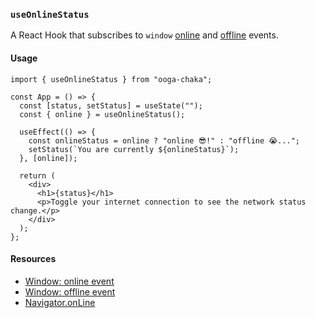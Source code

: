 ### `useOnlineStatus`

A React Hook that subscribes to `window` [online](https://developer.mozilla.org/en-US/docs/Web/API/Window/online_event) and [offline](https://developer.mozilla.org/en-US/docs/Web/API/Window/offline_event) events.

#### Usage

```tsx
import { useOnlineStatus } from "ooga-chaka";

const App = () => {
  const [status, setStatus] = useState("");
  const { online } = useOnlineStatus();

  useEffect(() => {
    const onlineStatus = online ? "online 😎!" : "offline 😭...";
    setStatus(`You are currently ${onlineStatus}`);
  }, [online]);

  return (
    <div>
      <h1>{status}</h1>
      <p>Toggle your internet connection to see the network status change.</p>
    </div>
  );
};
```

#### Resources

- [Window: online event](https://developer.mozilla.org/en-US/docs/Web/API/Window/online_event)
- [Window: offline event](https://developer.mozilla.org/en-US/docs/Web/API/Window/offline_event)
- [Navigator.onLine](https://developer.mozilla.org/en-US/docs/Web/API/NavigatorOnLine/onLine)
